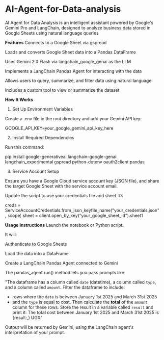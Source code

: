 # AI-Agent-for-Data-analysis
AI Agent for Data Analysis is an intelligent assistant powered by Google's Gemini Pro and LangChain, designed to analyze business data stored in Google Sheets using natural language queries

**Features**
Connects to a Google Sheet via gspread

Loads and converts Google Sheet data into a Pandas DataFrame

Uses Gemini 2.0 Flash via langchain_google_genai as the LLM

Implements a LangChain Pandas Agent for interacting with the data

Allows users to query, summarize, and filter data using natural language

Includes a custom tool to view or summarize the dataset

**How It Works**
1. Set Up Environment Variables

Create a .env file in the root directory and add your Gemini API key:

GOOGLE_API_KEY=your_google_gemini_api_key_here

2. Install Required Dependencies

Run this command:

pip install google-generativeai langchain-google-genai langchain_experimental gspread python-dotenv oauth2client pandas

3. Service Account Setup

Ensure you have a Google Cloud service account key (JSON file), and share the target Google Sheet with the service account email.

Update the script to use your credentials file and sheet ID:

creds = ServiceAccountCredentials.from_json_keyfile_name("your_credentials.json", scope)
sheet = client.open_by_key("your_google_sheet_id").sheet1

**Usage Instructions**
 Launch the notebook or Python script.

It will:

  Authenticate to Google Sheets

  Load the data into a DataFrame

  Create a LangChain Pandas Agent connected to Gemini

  The pandas_agent.run() method lets you pass prompts like:

"The dataframe has a column called `date` (datetime), a column called `type`, and a column called `amount`.
Filter the dataframe to include:
- rows where the `date` is between January 1st 2025 and March 31st 2025
- and the `type` is equal to cost.
Then calculate the **total** of the `amount` column for these rows.
Store the result in a variable called `result` and print it:
The total cost between January 1st 2025 and March 31st 2025 is {result:,} UGX"

Output will be returned by Gemini, using the LangChain agent's interpretation of your prompt.
